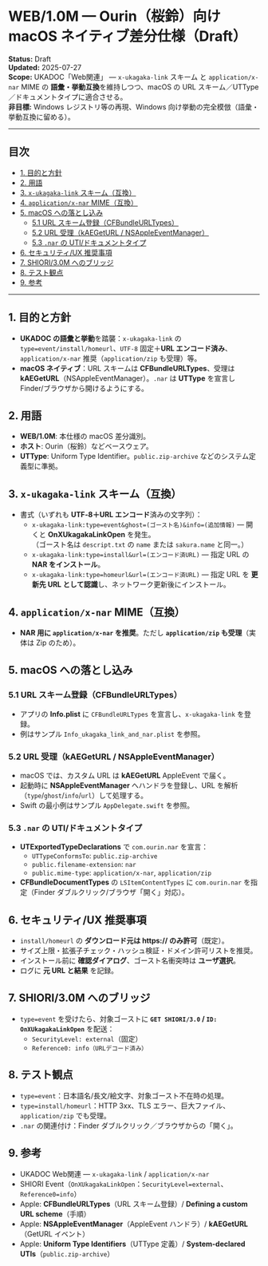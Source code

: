 # WEB/1.0M — Ourin（桜鈴）向け macOS ネイティブ差分仕様（Draft）
**Status:** Draft  
**Updated:** 2025-07-27  
**Scope:** UKADOC「Web関連」 — `x-ukagaka-link` スキーム と `application/x-nar` MIME の **語彙・挙動互換**を維持しつつ、macOS の URL スキーム／UTType／ドキュメントタイプに適合させる。  
**非目標:** Windows レジストリ等の再現、Windows 向け挙動の完全模倣（語彙・挙動互換に留める）。

---

## 目次
- [1. 目的と方針](#1-目的と方針)
- [2. 用語](#2-用語)
- [3. `x-ukagaka-link` スキーム（互換）](#3-x-ukagaka-link-スキーム互換)
- [4. `application/x-nar` MIME（互換）](#4-applicationx-nar-mime互換)
- [5. macOS への落とし込み](#5-macos-への落とし込み)
  - [5.1 URL スキーム登録（CFBundleURLTypes）](#51-url-スキーム登録cfbundleurltypes)
  - [5.2 URL 受理（kAEGetURL / NSAppleEventManager）](#52-url-受理kaegeturl--nsappleeventmanager)
  - [5.3 `.nar` の UTI/ドキュメントタイプ](#53-nar-の-utiドキュメントタイプ)
- [6. セキュリティ/UX 推奨事項](#6-セキュリティux-推奨事項)
- [7. SHIORI/3.0M へのブリッジ](#7-shiori30m-へのブリッジ)
- [8. テスト観点](#8-テスト観点)
- [9. 参考](#9-参考)

---

## 1. 目的と方針
- **UKADOC の語彙と挙動**を踏襲：`x-ukagaka-link` の `type=event/install/homeurl`、`UTF-8` 固定＋**URL エンコード済み**、`application/x-nar` 推奨（`application/zip` も受理）等。  
- **macOS ネイティブ**：URL スキームは **CFBundleURLTypes**、受理は **kAEGetURL**（NSAppleEventManager）。`.nar` は **UTType** を宣言し Finder/ブラウザから開けるようにする。

## 2. 用語
- **WEB/1.0M**: 本仕様の macOS 差分識別。  
- **ホスト**: Ourin（桜鈴）などベースウェア。  
- **UTType**: Uniform Type Identifier。`public.zip-archive` などのシステム定義型に準拠。

## 3. `x-ukagaka-link` スキーム（互換）
- 書式（いずれも **UTF‑8＋URL エンコード**済みの文字列）：  
  - `x-ukagaka-link:type=event&ghost=(ゴースト名)&info=(追加情報)` — 開くと **OnXUkagakaLinkOpen** を発生。  
    （ゴースト名は `descript.txt` の `name` または `sakura.name` と同一。）  
  - `x-ukagaka-link:type=install&url=(エンコード済URL)` — 指定 URL の **NAR をインストール**。  
  - `x-ukagaka-link:type=homeurl&url=(エンコード済URL)` — 指定 URL を **更新先 URL として認識**し、ネットワーク更新後にインストール。

## 4. `application/x-nar` MIME（互換）
- **NAR 用に `application/x-nar` を推奨**。ただし **`application/zip` も受理**（実体は Zip のため）。

## 5. macOS への落とし込み

### 5.1 URL スキーム登録（CFBundleURLTypes）
- アプリの **Info.plist** に `CFBundleURLTypes` を宣言し、`x-ukagaka-link` を登録。  
- 例はサンプル `Info_ukagaka_link_and_nar.plist` を参照。

### 5.2 URL 受理（kAEGetURL / NSAppleEventManager）
- macOS では、カスタム URL は **kAEGetURL** AppleEvent で届く。  
- 起動時に **NSAppleEventManager** へハンドラを登録し、URL を解析（`type`/`ghost`/`info`/`url`）して処理する。  
- Swift の最小例はサンプル `AppDelegate.swift` を参照。

### 5.3 `.nar` の UTI/ドキュメントタイプ
- **UTExportedTypeDeclarations** で `com.ourin.nar` を宣言：  
  - `UTTypeConformsTo`: `public.zip-archive`  
  - `public.filename-extension`: `nar`  
  - `public.mime-type`: `application/x-nar`, `application/zip`  
- **CFBundleDocumentTypes** の `LSItemContentTypes` に `com.ourin.nar` を指定（Finder ダブルクリック/ブラウザ「開く」対応）。

## 6. セキュリティ/UX 推奨事項
- `install/homeurl` の **ダウンロード元は https:// のみ許可**（既定）。  
- サイズ上限・拡張子チェック・ハッシュ検証・ドメイン許可リストを推奨。  
- インストール前に **確認ダイアログ**、ゴースト名衝突時は **ユーザ選択**。  
- ログに **元 URL と結果** を記録。

## 7. SHIORI/3.0M へのブリッジ
- `type=event` を受けたら、対象ゴーストに **`GET SHIORI/3.0` / `ID: OnXUkagakaLinkOpen`** を配送：  
  - `SecurityLevel: external`（固定）  
  - `Reference0: info（URLデコード済み）`

## 8. テスト観点
- `type=event`：日本語名/長文/絵文字、対象ゴースト不在時の処理。  
- `type=install/homeurl`：HTTP 3xx、TLS エラー、巨大ファイル、`application/zip` でも受理。  
- `.nar` の関連付け：Finder ダブルクリック／ブラウザからの「開く」。

## 9. 参考
- UKADOC Web関連 — `x-ukagaka-link` / `application/x-nar`  
- SHIORI Event（`OnXUkagakaLinkOpen`：`SecurityLevel=external`、`Reference0=info`）  
- Apple: **CFBundleURLTypes**（URL スキーム登録）/ **Defining a custom URL scheme**（手順）  
- Apple: **NSAppleEventManager**（AppleEvent ハンドラ）/ **kAEGetURL**（GetURL イベント）  
- Apple: **Uniform Type Identifiers**（UTType 定義）/ **System-declared UTIs**（`public.zip-archive`）

